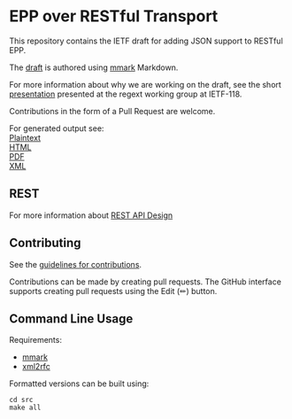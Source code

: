 # EPP over RESTful Transport

This repository contains the IETF draft for adding JSON support to RESTful EPP.  

The [draft](https://github.com/SIDN/ietf-epp-restful-transport/blob/main/src/draft-restful-epp-json.md) is authored using [mmark](https://mmark.miek.nl/) Markdown.

For more information about why we are working on the draft, see the short [presentation](https://www.sidnlabs.nl/downloads/6L2dl6xiV5eQY61EB14wzo/a950bcb1d4979c2b56d87d1ef6b83d45/ietf-118-restfull-epp-discussion.pdf) presented at the regext working group at IETF-118.

Contributions in the form of a Pull Request are welcome.

For generated output see:   
[Plaintext](https://sidn.github.io/ietf-epp-restful-transport/draft-restful-epp-json.txt)  
[HTML](https://sidn.github.io/ietf-epp-restful-transport/draft-restful-epp-json.html)  
[PDF](https://sidn.github.io/ietf-epp-restful-transport/draft-restful-epp-json.pdf)  
[XML](https://sidn.github.io/ietf-epp-restful-transport/draft-restful-epp-json.xml)  

## REST

For more information about [REST API Design](https://restfulapi.net/)

## Contributing

See the
[guidelines for contributions](https://github.com/SIDN/ietf-epp-restful-json/blob/main/CONTRIBUTING.md).

Contributions can be made by creating pull requests.
The GitHub interface supports creating pull requests using the Edit (✏) button.


## Command Line Usage

Requirements:

- [mmark](https://mmark.miek.nl/)
- [xml2rfc](https://github.com/ietf-tools/xml2rfc#installation)

Formatted versions can be built using:

```
cd src
make all
```
